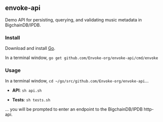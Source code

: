 ## envoke-api

Demo API for persisting, querying, and validating music metadata in BigchainDB/IPDB.

### Install 

Download and install [Go](https://golang.org/dl/).

In a terminal window, `go get github.com/Envoke-org/envoke-api/cmd/envoke`

### Usage

In a terminal window, `cd ~/go/src/github.com/Envoke-org/envoke-api`...

* **API**:	`sh api.sh`  

* **Tests**:	`sh tests.sh`

... you will be prompted to enter an endpoint to the BigchainDB/IPDB http-api. 

